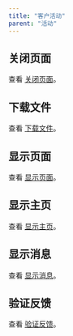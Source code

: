 ```yaml
---
title: "客户活动"
parent: "活动"
---
```


## 关闭页面

查看 [关闭页面](close-page)。

## 下载文件

查看 [下载文件](download-file)。

## 显示页面

查看 [显示页面](show-page)。

## 显示主页

查看 [显示主页](show-home-page)。

## 显示消息

查看 [显示消息](show-message)。

## 验证反馈

查看 [验证反馈](validation-feedback)。
